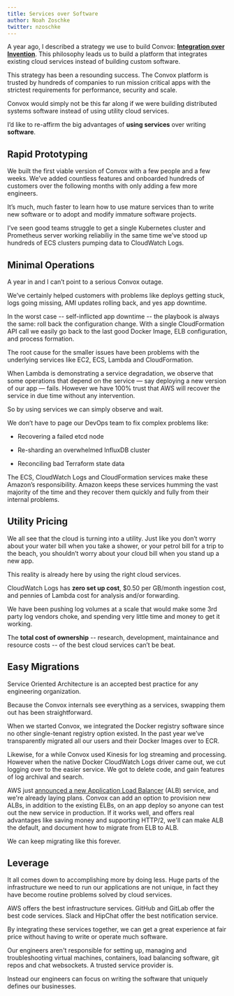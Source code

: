 ```yaml
---
title: Services over Software
author: Noah Zoschke
twitter: nzoschke
---
```


A year ago, I described a strategy we use to build Convox: **[Integration over Invention](https://convox.com/blog/integration-over-invention/)**. This philosophy leads us to build a platform that integrates existing cloud services instead of building custom software.

This strategy has been a resounding success. The Convox platform is trusted by hundreds of companies to run mission critical apps with the strictest requirements for performance, security and scale.

Convox would simply not be this far along if we were building distributed systems software instead of using utility cloud services.

I’d like to re-affirm the big advantages of **using services** over writing **software**.

## Rapid Prototyping

We built the first viable version of Convox with a few people and a few weeks. We’ve added countless features and onboarded hundreds of customers over the following months with only adding a few more engineers.

It’s much, much faster to learn how to use mature services than to write new software or to adopt and modify immature software projects.

I’ve seen good teams struggle to get a single Kubernetes cluster and Prometheus server working reliabiliy in the same time we’ve stood up hundreds of ECS clusters pumping data to CloudWatch Logs.

## Minimal Operations

A year in and I can’t point to a serious Convox outage.

We’ve certainly helped customers with problems like deploys getting stuck, logs going missing, AMI updates rolling back, and yes app downtime.

In the worst case -- self-inflicted app downtime -- the playbook is always the same: roll back the configuration change. With a single CloudFormation API call we easily go back to the last good Docker Image, ELB configuration, and process formation.

The root cause for the smaller issues have been problems with the underlying services like EC2, ECS, Lambda and CloudFormation.

When Lambda is demonstrating a service degradation, we observe that some operations that depend on the service — say deploying a new version of our app — fails. However we have 100% trust that AWS will recover the service in due time without any intervention.

So by using services we can simply observe and wait.

We don’t have to page our DevOps team to fix complex problems like:

* Recovering a failed etcd node

* Re-sharding an overwhelmed InfluxDB cluster

* Reconciling bad Terraform state data

The ECS, CloudWatch Logs and CloudFormation services make these Amazon’s responsibility. Amazon keeps these services humming the vast majority of the time and they recover them quickly and fully from their internal problems.

## Utility Pricing

We all see that the cloud is turning into a utility. Just like you don’t worry about your water bill when you take a shower, or your petrol bill for a trip to the beach, you shouldn’t worry about your cloud bill when you stand up a new app.

This reality is already here by using the right cloud services.

CloudWatch Logs has **zero set up cost**, $0.50 per GB/month ingestion cost, and pennies of Lambda cost for analysis and/or forwarding.

We have been pushing log volumes at a scale that would make some 3rd party log vendors choke, and spending very little time and money to get it working.

The **total cost of ownership** -- research, development, maintainance and resource costs -- of the best cloud services can’t be beat.

## Easy Migrations

Service Oriented Architecture is an accepted best practice for any engineering organization.

Because the Convox internals see everything as a services, swapping them out has been straightforward.

When we started Convox, we integrated the Docker registry software since no other single-tenant registry option existed. In the past year we’ve transparently migrated all our users and their Docker Images over to ECR.

Likewise, for a while Convox used Kinesis for log streaming and processing. However when the native Docker CloudWatch Logs driver came out, we cut logging over to the easier service. We got to delete code, and gain features of log archival and search.

AWS just [announced a new Application Load Balancer](https://aws.amazon.com/blogs/aws/new-aws-application-load-balancer/) (ALB) service, and we're already laying plans. Convox can add an option to provision new ALBs, in addition to the existing ELBs, on an app deploy so anyone can test out the new service in production. If it works well, and offers real advantages like saving money and supporting HTTP/2, we'll can make ALB the default, and document how to migrate from ELB to ALB.

We can keep migrating like this forever.

## Leverage

It all comes down to accomplishing more by doing less. Huge parts of the infrastructure we need to run our applications are not unique, in fact they have become routine problems solved by cloud services.

AWS offers the best infrastructure services. GitHub and GitLab offer the best code services. Slack and HipChat offer the best notification service.

By integrating these services together, we can get a great experience at fair price without having to write or operate much software.

Our engineers aren't responsible for setting up, managing and troubleshooting virtual machines, containers, load balancing software, git repos and chat websockets. A trusted service provider is.

Instead our engineers can focus on writing the software that uniquely defines our businesses.
